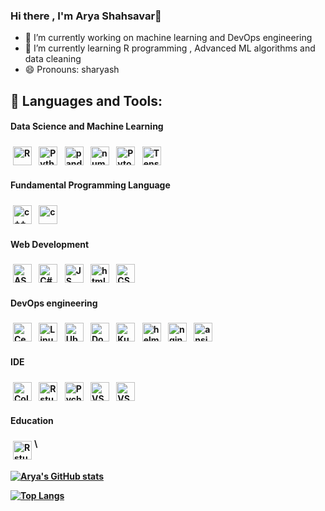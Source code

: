 ### Hi there , I'm Arya Shahsavar👋

- 🔭 I’m currently working on machine learning and DevOps engineering
- 🌱 I’m currently learning R programming , Advanced ML algorithms and data cleaning
- 😄 Pronouns: sharyash
## 🧰 Languages and Tools:
<h4> Data Science and Machine Learning <h4/>
<img src="https://img.shields.io/badge/R-276DC3?style=for-the-badge&logo=r&logoColor=white" alt="R" height="30"  style="vertical-align:top; margin:4px"> <img src="https://img.shields.io/badge/Python-FFD43B?style=for-the-badge&logo=python&logoColor=blue" alt="Python" height="30" style="vertical-align:top; margin:4px"> <img src="https://img.shields.io/badge/Pandas-2C2D72?style=for-the-badge&logo=pandas&logoColor=white" alt="pandas" height="30"  style="vertical-align:top; margin:4px"> <img src="https://img.shields.io/badge/Numpy-777BB4?style=for-the-badge&logo=numpy&logoColor=white" alt="numpy" height="30"  style="vertical-align:top; margin:4px"> <img src="https://img.shields.io/badge/PyTorch-EE4C2C?style=for-the-badge&logo=PyTorch&logoColor=white" alt="Pytorch" height="30"  style="vertical-align:top; margin:4px"> <img src="https://img.shields.io/badge/TensorFlow-FF6F00?style=for-the-badge&logo=tensorflow&logoColor=white" alt="Tensorflow" height="30"  style="vertical-align:top; margin:4px">


<h4>Fundamental Programming Language<h4/>
<img src="https://img.shields.io/badge/C%2B%2B-00599C?style=for-the-badge&logo=c%2B%2B&logoColor=white" alt="c++" height="30"  style="vertical-align:top; margin:4px">  <img src="https://img.shields.io/badge/C-00599C?style=for-the-badge&logo=c&logoColor=white" alt="c" height="30"  style="vertical-align:top; margin:4px">
 
<h4>Web Development<h4/>
<img src="https://img.shields.io/badge/.NET-512BD4?style=for-the-badge&logo=dotnet&logoColor=white" alt="ASP" height="30"  style="vertical-align:top; margin:4px"> 
<img src="https://img.shields.io/badge/C%23-239120?style=for-the-badge&logo=c-sharp&logoColor=white" alt="C#" height="30"  style="vertical-align:top; margin:4px"> <img src="https://img.shields.io/badge/JavaScript-323330?style=for-the-badge&logo=javascript&logoColor=F7DF1E" alt="JS" height="30"  style="vertical-align:top; margin:4px">  <img src="https://img.shields.io/badge/HTML5-E34F26?style=for-the-badge&logo=html5&logoColor=white" alt="html" height="30"  style="vertical-align:top; margin:4px"> <img src="https://img.shields.io/badge/CSS3-1572B6?style=for-the-badge&logo=css3&logoColor=white" alt="CSS" height="30"  style="vertical-align:top; margin:4px">


<h4>DevOps engineering<h4/>
<img src="https://img.shields.io/badge/Cent%20OS-262577?style=for-the-badge&logo=CentOS&logoColor=white" alt="CentOs" height="30"  style="vertical-align:top; margin:4px"> <img src="https://img.shields.io/badge/Linux-FCC624?style=for-the-badge&logo=linux&logoColor=black" alt="Linux" height="30"  style="vertical-align:top; margin:4px"> <img src="https://img.shields.io/badge/Ubuntu-E95420?style=for-the-badge&logo=ubuntu&logoColor=white" alt="Ubuntu" height="30"  style="vertical-align:top; margin:4px"> <img src="https://img.shields.io/badge/Docker-2CA5E0?style=for-the-badge&logo=docker&logoColor=white" alt="Docker" height="30"  style="vertical-align:top; margin:4px"> <img src="https://img.shields.io/badge/kubernetes-326ce5.svg?&style=for-the-badge&logo=kubernetes&logoColor=white" alt="Kubernetes" height="30"  style="vertical-align:top; margin:4px"> <img src="https://img.shields.io/badge/Helm-0F1689?style=for-the-badge&logo=Helm&labelColor=0F1689" alt="helm" height="30"  style="vertical-align:top; margin:4px"> <img src="https://img.shields.io/badge/Nginx-009639?style=for-the-badge&logo=nginx&logoColor=white" alt="nginx" height="30"  style="vertical-align:top; margin:4px"> <img src="https://img.shields.io/badge/Ansible-000000?style=for-the-badge&logo=ansible&logoColor=white" alt="ansible" height="30"  style="vertical-align:top; margin:4px"> 

<h4>IDE<h4/>
<img src="https://img.shields.io/badge/Colab-F9AB00?style=for-the-badge&logo=googlecolab&color=525252" alt="Colab" height="30"  style="vertical-align:top; margin:4px"> <img src="https://img.shields.io/badge/RStudio-75AADB?style=for-the-badge&logo=RStudio&logoColor=white" alt="Rstudio" height="30"  style="vertical-align:top; margin:4px"> <img src="https://img.shields.io/badge/PyCharm-000000.svg?&style=for-the-badge&logo=PyCharm&logoColor=white" alt="Pycharm" height="30"  style="vertical-align:top; margin:4px"> <img src="https://img.shields.io/badge/Visual_Studio-5C2D91?style=for-the-badge&logo=visual%20studio&logoColor=white" alt="VS" height="30"  style="vertical-align:top; margin:4px"> <img src="https://img.shields.io/badge/Visual_Studio_Code-0078D4?style=for-the-badge&logo=visual%20studio%20code&logoColor=white" alt="VScode" height="30"  style="vertical-align:top; margin:4px">

<h4>Education<h4/>
<img src="https://img.shields.io/badge/Coursera-%230056D2.svg?style=for-the-badge&logo=Coursera&logoColor=white" alt="Rstudio" height="30"  style="vertical-align:top; margin:4px">\
 
 
[![Arya's GitHub stats](https://github-readme-stats.vercel.app/api?username=sharyash81&count_private=true&show_icons=true&theme=github_dark)](https://github.com/anuraghazra/github-readme-stats)
 
[![Top Langs](https://github-readme-stats.vercel.app/api/top-langs/?username=sharyash81&langs_count=8&layout=compact)](https://github.com/anuraghazra/github-readme-stats)

